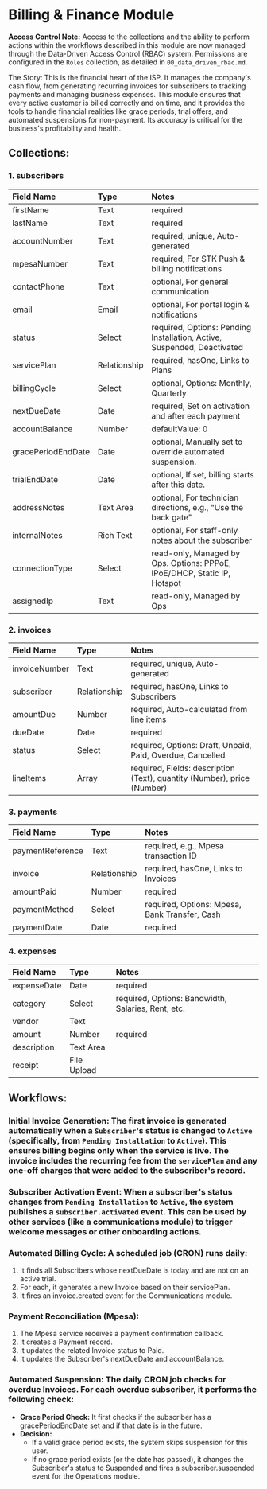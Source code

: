 # Billing & Finance Module

**Access Control Note:** Access to the collections and the ability to perform actions within the workflows described in this module are now managed through the Data-Driven Access Control (RBAC) system. Permissions are configured in the `Roles` collection, as detailed in `00_data_driven_rbac.md`.

The Story: This is the financial heart of the ISP. It manages the company's cash flow, from generating recurring invoices for subscribers to tracking payments and managing business expenses. This module ensures that every active customer is billed correctly and on time, and it provides the tools to handle financial realities like grace periods, trial offers, and automated suspensions for non-payment. Its accuracy is critical for the business's profitability and health.

## Collections:

### 1. subscribers

| Field Name | Type | Notes |
| :--- | :--- | :--- |
| firstName | Text | required |
| lastName | Text | required |
| accountNumber| Text | required, unique, Auto-generated |
| mpesaNumber | Text | required, For STK Push & billing notifications |
| contactPhone | Text | optional, For general communication |
| email | Email | optional, For portal login & notifications |
| status | Select | required, Options: Pending Installation, Active, Suspended, Deactivated |
| servicePlan| Relationship| required, hasOne, Links to Plans |
| billingCycle| Select | optional, Options: Monthly, Quarterly |
| nextDueDate| Date | required, Set on activation and after each payment |
| accountBalance| Number | defaultValue: 0 |
| gracePeriodEndDate | Date | optional, Manually set to override automated suspension. |
| trialEndDate | Date | optional, If set, billing starts after this date. |
| addressNotes | Text Area | optional, For technician directions, e.g., "Use the back gate" |
| internalNotes| Rich Text | optional, For staff-only notes about the subscriber |
| connectionType| Select | read-only, Managed by Ops. Options: PPPoE, IPoE/DHCP, Static IP, Hotspot |
| assignedIp | Text | read-only, Managed by Ops |

### 2. invoices

| Field Name | Type | Notes |
| :--- | :--- | :--- |
| invoiceNumber| Text | required, unique, Auto-generated |
| subscriber | Relationship| required, hasOne, Links to Subscribers |
| amountDue | Number | required, Auto-calculated from line items |
| dueDate | Date | required |
| status | Select | required, Options: Draft, Unpaid, Paid, Overdue, Cancelled |
| lineItems | Array | required, Fields: description (Text), quantity (Number), price (Number) |

### 3. payments

| Field Name | Type | Notes |
| :--- | :--- | :--- |
| paymentReference| Text | required, e.g., Mpesa transaction ID |
| invoice | Relationship| required, hasOne, Links to Invoices |
| amountPaid | Number | required |
| paymentMethod| Select | required, Options: Mpesa, Bank Transfer, Cash |
| paymentDate| Date | required |

### 4. expenses

| Field Name | Type | Notes |
| :--- | :--- | :--- |
| expenseDate| Date | required |
| category | Select | required, Options: Bandwidth, Salaries, Rent, etc. |
| vendor | Text | |
| amount | Number | required |
| description| Text Area | |
| receipt | File Upload| |

## Workflows:

### Initial Invoice Generation: The first invoice is generated automatically when a `Subscriber`'s status is changed to `Active` (specifically, from `Pending Installation` to `Active`). This ensures billing begins only when the service is live. The invoice includes the recurring fee from the `servicePlan` and any one-off charges that were added to the subscriber's record.

### Subscriber Activation Event: When a subscriber's status changes from `Pending Installation` to `Active`, the system publishes a `subscriber.activated` event. This can be used by other services (like a communications module) to trigger welcome messages or other onboarding actions.

### Automated Billing Cycle: A scheduled job (CRON) runs daily:

1.  It finds all Subscribers whose nextDueDate is today and are not on an active trial.
2.  For each, it generates a new Invoice based on their servicePlan.
3.  It fires an invoice.created event for the Communications module.

### Payment Reconciliation (Mpesa):

1.  The Mpesa service receives a payment confirmation callback.
2.  It creates a Payment record.
3.  It updates the related Invoice status to Paid.
4.  It updates the Subscriber's nextDueDate and accountBalance.

### Automated Suspension: The daily CRON job checks for overdue Invoices. For each overdue subscriber, it performs the following check:

*   **Grace Period Check:** It first checks if the subscriber has a gracePeriodEndDate set and if that date is in the future.
*   **Decision:**
    *   If a valid grace period exists, the system skips suspension for this user.
    *   If no grace period exists (or the date has passed), it changes the Subscriber's status to Suspended and fires a subscriber.suspended event for the Operations module.
